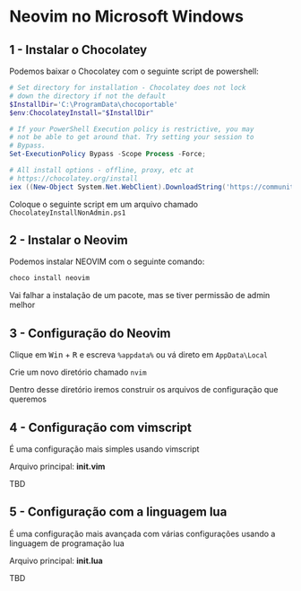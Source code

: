 # Neovim no Microsoft Windows

## 1 - Instalar o Chocolatey

Podemos baixar o Chocolatey com o seguinte script de powershell:

```powershell
# Set directory for installation - Chocolatey does not lock
# down the directory if not the default
$InstallDir='C:\ProgramData\chocoportable'
$env:ChocolateyInstall="$InstallDir"

# If your PowerShell Execution policy is restrictive, you may
# not be able to get around that. Try setting your session to
# Bypass.
Set-ExecutionPolicy Bypass -Scope Process -Force;

# All install options - offline, proxy, etc at
# https://chocolatey.org/install
iex ((New-Object System.Net.WebClient).DownloadString('https://community.chocolatey.org/install.ps1'))
```

Coloque o seguinte script em um arquivo chamado `ChocolateyInstallNonAdmin.ps1`

## 2 - Instalar o Neovim

Podemos instalar NEOVIM com o seguinte comando:

```powershell
choco install neovim
```

Vai falhar a instalação de um pacote, mas se tiver permissão de admin melhor

## 3 - Configuração do Neovim

Clique em <kbd>Win</kbd> + <kbd>R</kbd> e escreva `%appdata%` ou vá direto em `AppData\Local`

Crie um novo diretório chamado `nvim`

Dentro desse diretório iremos construir os arquivos de configuração que queremos

## 4 - Configuração com vimscript

É uma configuração mais simples usando vimscript

Arquivo principal: **init.vim**

TBD

## 5 - Configuração com a linguagem lua

É uma configuração mais avançada com várias configurações usando a linguagem de programação lua

Arquivo principal: **init.lua**

TBD
